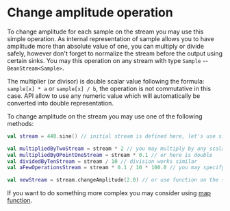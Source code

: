 Change amplitude operation
========

<!-- START doctoc generated TOC please keep comment here to allow auto update -->
<!-- DON'T EDIT THIS SECTION, INSTEAD RE-RUN doctoc TO UPDATE -->
<!-- END doctoc generated TOC please keep comment here to allow auto update -->

To change amplitude for each sample on the stream you may use this simple operation. As internal representation of sample allows you to have amplitude more than absolute value of one, you can multiply or divide safely, however don't forget to normalize the stream before the output using certain sinks. You may this operation on any stream with type `Sample` -- `BeanStream<Sample>`.

The multiplier (or divisor) is double scalar value following the formula: `sample[x] * a` or `sample[x] / b`, the operation is not commutative in this case. API allow to use any numeric value which will automatically be converted into double representation. 

To change amplitude on the stream you may use one of the following methods:

```kotlin
val stream = 440.sine() // initial stream is defined here, let's use simple sine.

val multipliedByTwoStream = stream * 2 // you may multiply by any scalar numeric value, i.e. integer
val multipliedByOPointOneStream = stream * 0.1 // or here is double
val dividedByTenStream = stream / 10 // division works similar
val aFewOperationsStream = stream * 0.1 / 10 * 100.0 // you may specify a few operations sequentially

val newStream = stream.changeAmplitude(2.0) // or use function on the stream
```

If you want to do something more complex you may consider using [map function](map-operation.md).
